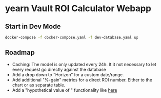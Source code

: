 # yearn Vault ROI Calculator Webapp

## Start in Dev Mode
```bash
docker-compose -f docker-compose.yaml -f dev-database.yaml up
```

## Roadmap
* Caching: The model is only updated every 24h. It it not necessary to let every request go directly against the database
* Add a drop down to “Horizon” for a custom date/range.
* Add additional "%-gain" metrics for a direct ROI number. Either to the chart or as separate table.
* Add a "hypothetical value of <configurable> <asset>" functionality like [here](https://investor.vanguard.com/mutual-funds/profile/VTSAX)
